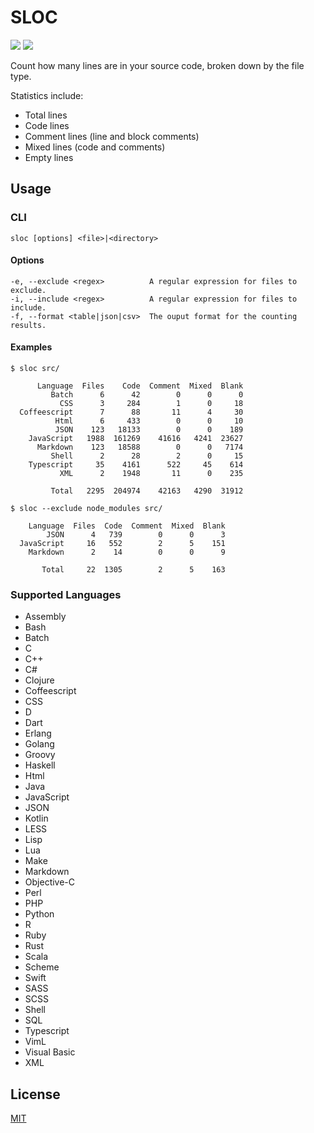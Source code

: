 # SLOC

![](https://img.shields.io/badge/languages-43-blue.svg) ![](https://img.shields.io/github/issues/vicjohnson1213/sloc.svg)

Count how many lines are in your source code, broken down by the file type.

Statistics include:

- Total lines
- Code lines
- Comment lines (line and block comments)
- Mixed lines (code and comments)
- Empty lines

## Usage

### CLI

```
sloc [options] <file>|<directory>
```

#### Options

```
-e, --exclude <regex>          A regular expression for files to exclude.
-i, --include <regex>          A regular expression for files to include.
-f, --format <table|json|csv>  The ouput format for the counting results.
```

#### Examples

```
$ sloc src/

      Language  Files    Code  Comment  Mixed  Blank
         Batch      6      42        0      0      0
           CSS      3     284        1      0     18
  Coffeescript      7      88       11      4     30
          Html      6     433        0      0     10
          JSON    123   18133        0      0    189
    JavaScript   1988  161269    41616   4241  23627
      Markdown    123   18588        0      0   7174
         Shell      2      28        2      0     15
    Typescript     35    4161      522     45    614
           XML      2    1948       11      0    235

         Total   2295  204974    42163   4290  31912
```

```
$ sloc --exclude node_modules src/

    Language  Files  Code  Comment  Mixed  Blank
        JSON      4   739        0      0      3
  JavaScript     16   552        2      5    151
    Markdown      2    14        0      0      9

       Total     22  1305        2      5    163
```

### Supported Languages

- Assembly
- Bash
- Batch
- C
- C++
- C#
- Clojure
- Coffeescript
- CSS
- D
- Dart
- Erlang
- Golang
- Groovy
- Haskell
- Html
- Java
- JavaScript
- JSON
- Kotlin
- LESS
- Lisp
- Lua
- Make
- Markdown
- Objective-C
- Perl
- PHP
- Python
- R
- Ruby
- Rust
- Scala
- Scheme
- Swift
- SASS
- SCSS
- Shell
- SQL
- Typescript
- VimL
- Visual Basic
- XML

## License

[MIT](https://github.com/vicjohnson1213/sloc/blob/master/LICENSE)
